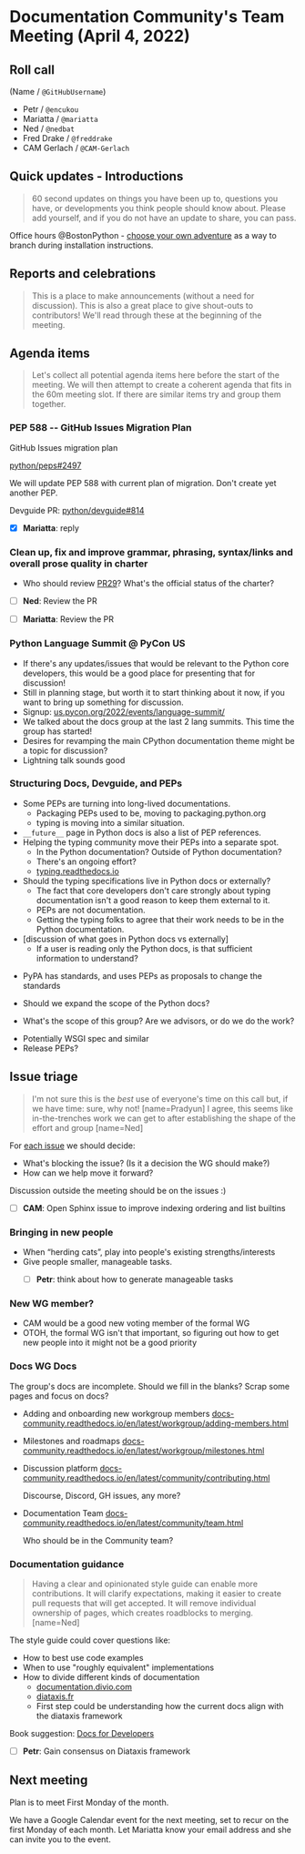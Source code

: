 # Documentation Community's Team Meeting (April 4, 2022)


## Roll call

(Name / `@GitHubUsername`)

- Petr / `@encukou`
- Mariatta / `@mariatta`
- Ned / `@nedbat`
- Fred Drake / `@freddrake`
- CAM Gerlach / `@CAM-Gerlach`


## Quick updates - Introductions

> 60 second updates on things you have been up to, questions you have, or developments you think people should know about. Please add yourself, and if you do not have an update to share, you can pass.

Office hours @BostonPython - [choose your own adventure](https://github.com/nedbat/cyoa) as a way to branch during installation instructions.

## Reports and celebrations

> This is a place to make announcements (without a need for discussion). This is also a great place to give shout-outs to contributors! We'll read through these at the beginning of the meeting.


## Agenda items

> Let's collect all potential agenda items here before the start of the meeting. We will then attempt to create a coherent agenda that fits in the 60m meeting slot. If there are similar items try and group them together.


### PEP 588 -- GitHub Issues Migration Plan

GitHub Issues migration plan

[python/peps#2497](https://github.com/python/peps/issues/2497)

We will update PEP 588 with current plan of migration. Don't create yet another PEP.

Devguide PR: [python/devguide#814](https://github.com/python/devguide/pull/814)

- [x] **Mariatta**: reply


### Clean up, fix and improve grammar, phrasing, syntax/links and overall prose quality in charter

- Who should review [PR29](https://github.com/python/docs-community/pull/29)? What's the official status of the charter?

- [ ] **Ned**: Review the PR
- [ ] **Mariatta**: Review the PR



### Python Language Summit @ PyCon US

- If there's any updates/issues that would be relevant to the Python core developers, this would be a good place for presenting that for discussion!
- Still in planning stage, but worth it to start thinking about it now, if you want to bring up something for discussion.
- Signup: [us.pycon.org/2022/events/language-summit/](https://us.pycon.org/2022/events/language-summit/)
- We talked about the docs group at the last 2 lang summits. This time the group has started!
- Desires for revamping the main CPython documentation theme might be a topic for discussion?
- Lightning talk sounds good


### Structuring Docs, Devguide, and PEPs

* Some PEPs are turning into long-lived documentations.
    * Packaging PEPs used to be, moving to packaging.python.org
    * typing is moving into a similar situation.
* `__future__` page in Python docs is also a list of PEP references.
* Helping the typing community move their PEPs into a separate spot.
    * In the Python documentation? Outside of Python documentation?
    * There's an ongoing effort?
    * [typing.readthedocs.io](https://typing.readthedocs.io/en/latest/)
* Should the typing specifications live in Python docs or externally?
    * The fact that core developers don't care strongly about typing documentation isn't a good reason to keep them external to it.
    * PEPs are not documentation.
    * Getting the typing folks to agree that their work needs to be in the Python documentation.
* [discussion of what goes in Python docs vs externally]
    * If a user is reading only the Python docs, is that sufficient information to understand?

- PyPA has standards, and uses PEPs as proposals to change the standards

- Should we expand the scope of the Python docs?

- What's the scope of this group? Are we advisors, or do we do the work?

* Potentially WSGI spec and similar
* Release PEPs?




## Issue triage

> I'm not sure this is the _best_ use of everyone's time on this call but, if we have time: sure, why not! [name=Pradyun]
> I agree, this seems like in-the-trenches work we can get to after establishing the shape of the effort and group [name=Ned]

For [each issue](https://github.com/python/docs-community/issues) we should decide:

- What's blocking the issue? (Is it a decision the WG should make?)
- How can we help move it forward?

Discussion outside the meeting should be on the issues :)

- [ ] **CAM**: Open Sphinx issue to improve indexing ordering and list builtins


### Bringing in new people

- When “herding cats”, play into people's existing strengths/interests
- Give people smaller, manageable tasks.
  - [ ] **Petr**: think about how to generate manageable tasks


### New WG member?

- CAM would be a good new voting member of the formal WG
- OTOH, the formal WG isn't that important, so figuring out how to get new people into it might not be a good priority


### Docs WG Docs

The group's docs are incomplete. Should we fill in the blanks? Scrap some pages and focus on docs?

- Adding and onboarding new workgroup members
  [docs-community.readthedocs.io/en/latest/workgroup/adding-members.html](https://docs-community.readthedocs.io/en/latest/workgroup/adding-members.html)

- Milestones and roadmaps
  [docs-community.readthedocs.io/en/latest/workgroup/milestones.html](https://docs-community.readthedocs.io/en/latest/workgroup/milestones.html)

- Discussion platform
  [docs-community.readthedocs.io/en/latest/community/contributing.html](https://docs-community.readthedocs.io/en/latest/community/contributing.html)

  Discourse, Discord, GH issues, any more?

- Documentation Team
  [docs-community.readthedocs.io/en/latest/community/team.html](https://docs-community.readthedocs.io/en/latest/community/team.html)

  Who should be in the Community team?


### Documentation guidance

> Having a clear and opinionated style guide can enable more contributions.  It will clarify expectations, making it easier to create pull requests that will get accepted.  It will remove individual ownership of pages, which creates roadblocks to merging. [name=Ned]

The style guide could cover questions like:

- How to best use code examples
- When to use "roughly equivalent" implementations
- How to divide different kinds of documentation
  - [documentation.divio.com](https://documentation.divio.com/)
  - [diataxis.fr](https://diataxis.fr/)
  - First step could be understanding how the current docs align with the diataxis framework

Book suggestion: [Docs for Developers](https://docsfordevelopers.com/)

- [ ] **Petr**: Gain consensus on Diataxis framework


## Next meeting

Plan is to meet First Monday of the month.


We have a Google Calendar event for the next meeting, set to recur on the first Monday of each month.
Let Mariatta know your email address and she can invite you to the event.
